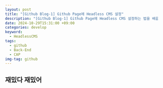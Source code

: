 ```yaml
---
layout: post
title: "[Github Blog-1] Github Page에 Headless CMS 설정"
description: "[Github Blog-1] Github Page에 Headless CMS 설정하는 법을 배웁니다"
date: 2024-10-29T15:31:00 +09:00
categories: develop
keyword:
  - HeadlessCMS
tags:
  - github
  - Back-End
  - CAP
img-tag: github
---
```

## 재밌다 재밌어
